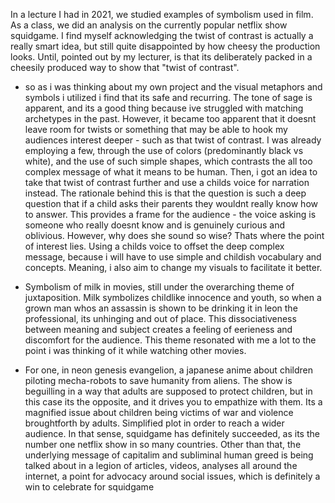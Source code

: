 In a lecture I had in 2021, we studied examples of symbolism used in film. As a class, we did an analysis on the currently popular netflix show squidgame. I find myself acknowledging the twist of contrast is actually a really smart idea, but still quite disappointed by how cheesy the production looks. Until, pointed out by my lecturer, is that its deliberately packed in a cheesily produced way to show that "twist of contrast". 

- so as i was thinking about my own project and the visual metaphors and symbols i utilized i find that its safe and recurring. The tone of sage is apparent, and its a good thing because ive struggled with matching archetypes in the past. However, it became too apparent that it doesnt leave room for twists or something that may be able to hook my audiences interest deeper - such as that twist of contrast. I was already employing a few, through the use of colors (predominantly black vs white), and the use of such simple shapes, which contrasts the all too complex message of what it means to be human. Then, i got an idea to take that twist of contrast further and use a childs voice for narration instead. The rationale behind this is that the question is such a deep question that if a child asks their parents they wouldnt really know how to answer. This provides a frame for the audience - the voice asking is someone who really doesnt know and is genuinely curious and oblivious. However, why does she sound so wise? Thats where the point of interest lies. Using a childs voice to offset the deep complex message, because i will have to use simple and childish vocabulary and concepts. Meaning, i also aim to change my visuals to facilitate it better. 

- Symbolism of milk in movies, still under the overarching theme of juxtaposition. Milk symbolizes childlike innocence and youth, so when a grown man whos an assassin is shown to be drinking it in leon the professional, its unhinging and out of place. This dissociativeness between meaning and subject creates a feeling of eerieness and discomfort for the audience. This theme resonated with me a lot to the point i was thinking of it while watching other movies. 

- For one, in neon genesis evangelion, a japanese anime about children piloting mecha-robots to save humanity from aliens. The show is beguilling in a way that adults are supposed to protect children, but in this case its the opposite, and it drives you to empathize with them. Its a magnified issue about children being victims of war and violence broughtforth by adults. Simplified plot in order to reach a wider audience. In that sense, squidgame has definitely succeeded, as its the number one netflix show in so many countries. Other than that, the underlying message of capitalim and subliminal human greed is being talked about in a legion of articles, videos, analyses all around the internet, a point for advocacy around social issues, which is definitely a win to celebrate for squidgame